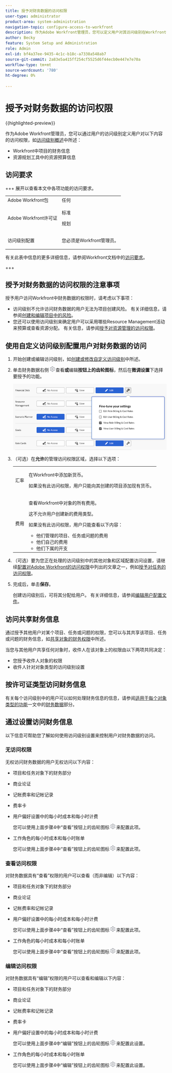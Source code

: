 ```yaml
---
title: 授予对财务数据的访问权限
user-type: administrator
product-area: system-administration
navigation-topic: configure-access-to-workfront
description: 作为Adobe Workfront管理员，您可以定义用户对其访问级别在Workfront中访问财务数据的权限。
author: Becky
feature: System Setup and Administration
role: Admin
exl-id: bf4a37ee-9435-4c1c-b18c-a7338a548ab7
source-git-commit: 2a83e5a415ff254cf5525d6f44ecb0e447e7e70a
workflow-type: tm+mt
source-wordcount: '780'
ht-degree: 0%

---
```


# 授予对财务数据的访问权限

{{highlighted-preview}}

作为Adobe Workfront管理员，您可以通过用户的访问级别定义用户对以下内容的访问权限，如[访问级别概述](../../../administration-and-setup/add-users/access-levels-and-object-permissions/access-levels-overview.md)中所述：

* Workfront中项目的财务信息
* 资源规划工具中的资源预算信息

## 访问要求

+++ 展开以查看本文中各项功能的访问要求。

<table style="table-layout:auto"> 
 <col> 
 <col> 
 <tbody> 
  <tr> 
   <td role="rowheader">Adobe Workfront包</td> 
   <td>任何</td> 
  </tr> 
  <tr> 
   <td role="rowheader">Adobe Workfront许可证</td> 
   <td>
    <p>标准</p>
   <p>规划</p>
   </td> 
  </tr> 
  <tr> 
   <td role="rowheader">访问级别配置</td> 
   <td> <p>您必须是Workfront管理员。</p> </td> 
  </tr> 
 </tbody> 
</table>

有关此表中信息的更多详细信息，请参阅Workfront文档中的[访问要求](/help/quicksilver/administration-and-setup/add-users/access-levels-and-object-permissions/access-level-requirements-in-documentation.md)。

+++

## 授予对财务数据的访问权限的注意事项

授予用户访问Workfront中财务数据的权限时，请考虑以下事项：

* 访问级别不允许访问财务数据的用户无法为项目创建风险。 有关详细信息，请参阅[创建和编辑项目中的风险](../../../manage-work/projects/define-a-business-case/create-edit-risks-on-projects.md)。
* 您还可以使用访问级别来确定用户可以采用哪些Resource Management活动来预算或查看资源分配。 有关信息，请参阅[授予对资源管理的访问权限](../../../administration-and-setup/add-users/configure-and-grant-access/grant-access-resource-management.md)。

## 使用自定义访问级别配置用户对财务数据的访问

1. 开始创建或编辑访问级别，如[创建或修改自定义访问级别](../../../administration-and-setup/add-users/configure-and-grant-access/create-modify-access-levels.md)中所述。
1. 单击财务数据右侧![](assets/gear-icon-settings.png)查看&#x200B;**或**&#x200B;编辑&#x200B;**按钮上的齿轮图标**，然后在&#x200B;**微调设置**&#x200B;下选择要授予的功能。

   ![](assets/financial-data-fine-tune-nwe.png)

1. （可选）在&#x200B;**允许**&#x200B;的管理访问权限区域，选择以下选项：

   <table style="table-layout:auto"> 
    <col> 
    <col> 
    <tbody> 
     <tr> 
      <td role="rowheader">汇率</td> 
      <td> <p>在Workfront中添加新货币。</p> <p>如果没有此访问权限，用户只能向其创建的项目添加现有货币。</p> </td> 
     </tr> 
     <tr> 
      <td role="rowheader">费用</td> 
      <td> <p>查看Workfront中对象的所有费用。</p> <p>这不允许用户创建新的费用类型。</p> <p>如果没有此访问权限，用户只能查看以下内容：</p> 
       <ul> 
        <li>他们管理的项目、任务或问题的费用</li> 
        <li>他们自己的费用</li> 
        <li>他们下属的开支</li> 
       </ul> </td> 
     </tr> 
    </tbody> 
   </table>

1. （可选）要为您正在处理的访问级别中的其他对象和区域配置访问设置，请继续[配置对Adobe Workfront的访问权限](../../../administration-and-setup/add-users/configure-and-grant-access/configure-access.md)中列出的文章之一，例如[授予对任务的访问权限](../../../administration-and-setup/add-users/configure-and-grant-access/grant-access-tasks.md)。
1. 完成后，单击&#x200B;**保存**。

   创建访问级别后，可将其分配给用户。 有关详细信息，请参阅[编辑用户配置文件](../../../administration-and-setup/add-users/create-and-manage-users/edit-a-users-profile.md)。

## 访问共享财务信息

通过授予其他用户对某个项目、任务或问题的权限，您可以与其共享该项目、任务或问题的财务信息，如[共享对象的财务权限](../../../workfront-basics/grant-and-request-access-to-objects/share-financial-permissions-object.md)中所述。

<!--
If you make changes here, make them also in the "Grant access to" articles where this snippet had to be converted to text:
* reports, dashboards, and calendars
* financial data
* issue
-->

当您与其他用户共享任何对象时，收件人在该对象上的权限由以下两项共同决定：

* 您授予收件人对象的权限
* 收件人针对对象类型的访问级别设置

## 按许可证类型访问财务信息

有关每个访问级别中的用户可以如何处理财务信息的信息，请参阅[适用于每个对象类型的功能](../../../administration-and-setup/add-users/access-levels-and-object-permissions/functionality-available-for-each-object-type.md#financia)一文中的[财务数据](../../../administration-and-setup/add-users/access-levels-and-object-permissions/functionality-available-for-each-object-type.md)部分。

## 通过设置访问财务信息

以下信息可帮助您了解如何使用访问级别设置来控制用户对财务数据的访问。

### 无访问权限

无权访问财务数据的用户无权访问以下内容：

* 项目和任务对象下的财务部分
* 商业论证
* 记帐费率和记帐记录
* <span class="preview">费率卡</span>
* 用户偏好设置中的每小时成本和每小时计费

  您可以使用上面步骤4中“查看”按钮上的齿轮图标![](assets/gear-icon-settings.png)来配置此项。

* 工作角色的每小时成本和每小时账单

  您可以使用上面步骤4中“查看”按钮上的齿轮图标![](assets/gear-icon-settings.png)来配置此项。

### 查看访问权限

对财务数据具有“查看”权限的用户可以查看（而非编辑）以下内容：

* 项目和任务对象下的财务部分
* 商业论证
* 记帐费率和记帐记录
* 用户偏好设置中的每小时成本和每小时计费

  您可以使用上面步骤4中“查看”按钮上的齿轮图标![](assets/gear-icon-settings.png)来配置此项。

* 工作角色的每小时成本和每小时账单

  您可以使用上面步骤4中“查看”按钮上的齿轮图标![](assets/gear-icon-settings.png)来配置此项。

### 编辑访问权限

对财务数据具有“编辑”权限的用户可以查看和编辑以下内容：

* 项目和任务对象下的财务部分
* 商业论证
* 记帐费率和记帐记录
* <span class="preview">费率卡</span>
* 用户偏好设置中的每小时成本和每小时计费

  您可以使用上面步骤4中“编辑”按钮上的齿轮图标![](assets/gear-icon-settings.png)来配置此设置。

* 工作角色的每小时成本和每小时账单

  您可以使用上面步骤4中“编辑”按钮上的齿轮图标![](assets/gear-icon-settings.png)来配置此设置。
